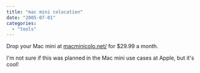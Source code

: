 ```yaml
---
title: "mac mini colocation"
date: "2005-07-01"
categories: 
  - "tools"
---
```


Drop your Mac mini at [macminicolo.net/](http://www.macminicolo.net/) for $29.99 a month.

I'm not sure if this was planned in the Mac mini use cases at Apple, but it's cool!
